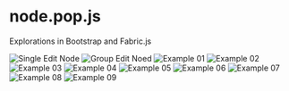 node.pop.js
===========

Explorations in Bootstrap and Fabric.js

![Single Edit Node](http://flic.kr/p/dXvdWv "Single Edit Node")
![Group Edit Noed](http://flic.kr/p/dXvdZt "Group Edit Node")
![Example 01](http://flic.kr/p/dXvdWp "Example 01")
![Example 02](http://flic.kr/p/dXAUUY "Example 02")
![Example 03](http://flic.kr/p/dXAUUw "Example 03")
![Example 04](http://flic.kr/p/dXAUWE "Example 04")
![Example 05](http://flic.kr/p/dXAUWw "Example 05")
![Example 06](http://flic.kr/p/dXAUWq "Example 06")
![Example 07](http://flic.kr/p/dXvdXc "Example 07")
![Example 08](http://flic.kr/p/dXvdX6 "Example 08")
![Example 09](http://flic.kr/p/dXvdWZ "Example 09")
